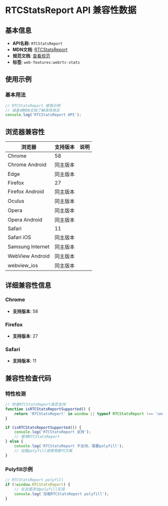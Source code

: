 # RTCStatsReport API 兼容性数据

## 基本信息

- **API名称**: `RTCStatsReport`
- **MDN文档**: [RTCStatsReport](https://developer.mozilla.org/docs/Web/API/RTCStatsReport)
- **规范文档**: [查看规范](https://w3c.github.io/webrtc-pc/#rtcstatsreport-object)
- **标签**: `web-features:webrtc-stats`

## 使用示例

### 基本用法

```javascript
// RTCStatsReport 使用示例
// 请查阅MDN文档了解具体用法
console.log('RTCStatsReport API');
```

## 浏览器兼容性

| 浏览器 | 支持版本 | 说明 |
|--------|----------|------|
| Chrome | 58 |  |
| Chrome Android | 同主版本 |  |
| Edge | 同主版本 |  |
| Firefox | 27 |  |
| Firefox Android | 同主版本 |  |
| Oculus | 同主版本 |  |
| Opera | 同主版本 |  |
| Opera Android | 同主版本 |  |
| Safari | 11 |  |
| Safari iOS | 同主版本 |  |
| Samsung Internet | 同主版本 |  |
| WebView Android | 同主版本 |  |
| webview_ios | 同主版本 |  |

## 详细兼容性信息

### Chrome

- **支持版本**: 58

### Firefox

- **支持版本**: 27

### Safari

- **支持版本**: 11

## 兼容性检查代码

### 特性检测

```javascript
// 检查RTCStatsReport是否支持
function isRTCStatsReportSupported() {
    return 'RTCStatsReport' in window || typeof RTCStatsReport !== 'undefined';
}

if (isRTCStatsReportSupported()) {
    console.log('RTCStatsReport 支持');
    // 使用RTCStatsReport
} else {
    console.log('RTCStatsReport 不支持，需要polyfill');
    // 加载polyfill或使用替代方案
}
```

### Polyfill示例

```javascript
// RTCStatsReport polyfill
if (!window.RTCStatsReport) {
    // 在这里添加polyfill实现
    console.log('加载RTCStatsReport polyfill');
}
```

